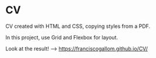 # CV

CV created with HTML and CSS, copying styles from a PDF.

In this project, use Grid and Flexbox for layout.

Look at the result! --> https://franciscogallom.github.io/CV/
